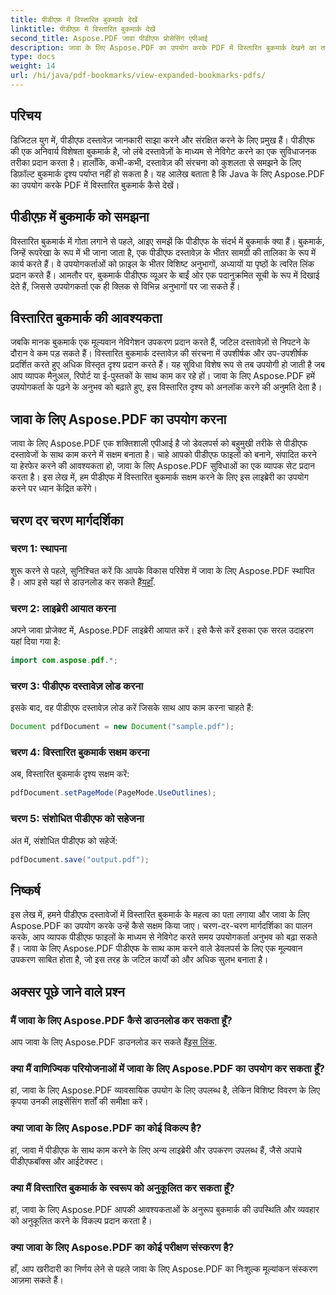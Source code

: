 ```yaml
---
title: पीडीएफ़ में विस्तारित बुकमार्क देखें
linktitle: पीडीएफ़ में विस्तारित बुकमार्क देखें
second_title: Aspose.PDF जावा पीडीएफ प्रोसेसिंग एपीआई
description: जावा के लिए Aspose.PDF का उपयोग करके PDF में विस्तारित बुकमार्क देखने का तरीका जानें। चरण-दर-चरण मार्गदर्शन के साथ दस्तावेज़ नेविगेशन बढ़ाएँ।
type: docs
weight: 14
url: /hi/java/pdf-bookmarks/view-expanded-bookmarks-pdfs/
---
```


## परिचय

डिजिटल युग में, पीडीएफ दस्तावेज़ जानकारी साझा करने और संरक्षित करने के लिए प्रमुख हैं। पीडीएफ की एक अनिवार्य विशेषता बुकमार्क है, जो लंबे दस्तावेज़ों के माध्यम से नेविगेट करने का एक सुविधाजनक तरीका प्रदान करता है। हालाँकि, कभी-कभी, दस्तावेज़ की संरचना को कुशलता से समझने के लिए डिफ़ॉल्ट बुकमार्क दृश्य पर्याप्त नहीं हो सकता है। यह आलेख बताता है कि Java के लिए Aspose.PDF का उपयोग करके PDF में विस्तारित बुकमार्क कैसे देखें।

## पीडीएफ़ में बुकमार्क को समझना

विस्तारित बुकमार्क में गोता लगाने से पहले, आइए समझें कि पीडीएफ के संदर्भ में बुकमार्क क्या हैं। बुकमार्क, जिन्हें रूपरेखा के रूप में भी जाना जाता है, एक पीडीएफ दस्तावेज़ के भीतर सामग्री की तालिका के रूप में कार्य करते हैं। वे उपयोगकर्ताओं को फ़ाइल के भीतर विशिष्ट अनुभागों, अध्यायों या पृष्ठों के त्वरित लिंक प्रदान करते हैं। आमतौर पर, बुकमार्क पीडीएफ व्यूअर के बाईं ओर एक पदानुक्रमित सूची के रूप में दिखाई देते हैं, जिससे उपयोगकर्ता एक ही क्लिक से विभिन्न अनुभागों पर जा सकते हैं।

## विस्तारित बुकमार्क की आवश्यकता

जबकि मानक बुकमार्क एक मूल्यवान नेविगेशन उपकरण प्रदान करते हैं, जटिल दस्तावेज़ों से निपटने के दौरान वे कम पड़ सकते हैं। विस्तारित बुकमार्क दस्तावेज़ की संरचना में उपशीर्षक और उप-उपशीर्षक प्रदर्शित करते हुए अधिक विस्तृत दृश्य प्रदान करते हैं। यह सुविधा विशेष रूप से तब उपयोगी हो जाती है जब आप व्यापक मैनुअल, रिपोर्ट या ई-पुस्तकों के साथ काम कर रहे हों। जावा के लिए Aspose.PDF हमें उपयोगकर्ता के पढ़ने के अनुभव को बढ़ाते हुए, इस विस्तारित दृश्य को अनलॉक करने की अनुमति देता है।

## जावा के लिए Aspose.PDF का उपयोग करना

जावा के लिए Aspose.PDF एक शक्तिशाली एपीआई है जो डेवलपर्स को बहुमुखी तरीके से पीडीएफ दस्तावेजों के साथ काम करने में सक्षम बनाता है। चाहे आपको पीडीएफ फाइलों को बनाने, संपादित करने या हेरफेर करने की आवश्यकता हो, जावा के लिए Aspose.PDF सुविधाओं का एक व्यापक सेट प्रदान करता है। इस लेख में, हम पीडीएफ में विस्तारित बुकमार्क सक्षम करने के लिए इस लाइब्रेरी का उपयोग करने पर ध्यान केंद्रित करेंगे।

## चरण दर चरण मार्गदर्शिका

### चरण 1: स्थापना
 शुरू करने से पहले, सुनिश्चित करें कि आपके विकास परिवेश में जावा के लिए Aspose.PDF स्थापित है। आप इसे यहां से डाउनलोड कर सकते हैं[यहाँ](https://releases.aspose.com/pdf/java/).

### चरण 2: लाइब्रेरी आयात करना
अपने जावा प्रोजेक्ट में, Aspose.PDF लाइब्रेरी आयात करें। इसे कैसे करें इसका एक सरल उदाहरण यहां दिया गया है:

```java
import com.aspose.pdf.*;
```

### चरण 3: पीडीएफ दस्तावेज़ लोड करना
इसके बाद, वह पीडीएफ दस्तावेज़ लोड करें जिसके साथ आप काम करना चाहते हैं:

```java
Document pdfDocument = new Document("sample.pdf");
```

### चरण 4: विस्तारित बुकमार्क सक्षम करना
अब, विस्तारित बुकमार्क दृश्य सक्षम करें:

```java
pdfDocument.setPageMode(PageMode.UseOutlines);
```

### चरण 5: संशोधित पीडीएफ को सहेजना
अंत में, संशोधित पीडीएफ को सहेजें:

```java
pdfDocument.save("output.pdf");
```

## निष्कर्ष

इस लेख में, हमने पीडीएफ दस्तावेजों में विस्तारित बुकमार्क के महत्व का पता लगाया और जावा के लिए Aspose.PDF का उपयोग करके उन्हें कैसे सक्षम किया जाए। चरण-दर-चरण मार्गदर्शिका का पालन करके, आप व्यापक पीडीएफ फाइलों के माध्यम से नेविगेट करते समय उपयोगकर्ता अनुभव को बढ़ा सकते हैं। जावा के लिए Aspose.PDF पीडीएफ के साथ काम करने वाले डेवलपर्स के लिए एक मूल्यवान उपकरण साबित होता है, जो इस तरह के जटिल कार्यों को और अधिक सुलभ बनाता है।

## अक्सर पूछे जाने वाले प्रश्न

### मैं जावा के लिए Aspose.PDF कैसे डाउनलोड कर सकता हूँ?

 आप जावा के लिए Aspose.PDF डाउनलोड कर सकते हैं[इस लिंक](https://releases.aspose.com/pdf/java/).

### क्या मैं वाणिज्यिक परियोजनाओं में जावा के लिए Aspose.PDF का उपयोग कर सकता हूँ?

हां, जावा के लिए Aspose.PDF व्यावसायिक उपयोग के लिए उपलब्ध है, लेकिन विशिष्ट विवरण के लिए कृपया उनकी लाइसेंसिंग शर्तों की समीक्षा करें।

### क्या जावा के लिए Aspose.PDF का कोई विकल्प है?

हां, जावा में पीडीएफ के साथ काम करने के लिए अन्य लाइब्रेरी और उपकरण उपलब्ध हैं, जैसे अपाचे पीडीएफबॉक्स और आईटेक्स्ट।

### क्या मैं विस्तारित बुकमार्क के स्वरूप को अनुकूलित कर सकता हूँ?

हां, जावा के लिए Aspose.PDF आपकी आवश्यकताओं के अनुरूप बुकमार्क की उपस्थिति और व्यवहार को अनुकूलित करने के विकल्प प्रदान करता है।

### क्या जावा के लिए Aspose.PDF का कोई परीक्षण संस्करण है?

हाँ, आप खरीदारी का निर्णय लेने से पहले जावा के लिए Aspose.PDF का निःशुल्क मूल्यांकन संस्करण आज़मा सकते हैं।